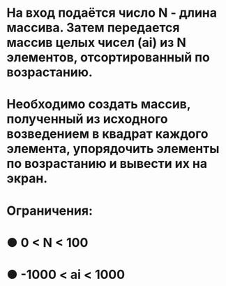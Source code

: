# На вход подаётся число N - длина массива. Затем передается массив целых чисел (ai) из N элементов, отсортированный по возрастанию.
# Необходимо создать массив, полученный из исходного возведением в квадрат каждого элемента, упорядочить элементы по возрастанию и вывести их на экран.
# Ограничения:
  # ● 0 < N < 100
  # ● -1000 < ai < 1000